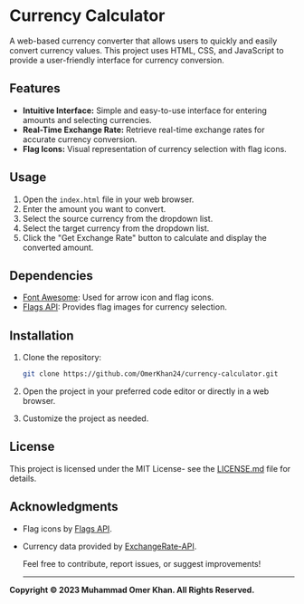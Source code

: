 # Currency Calculator

A web-based currency converter that allows users to quickly and easily convert currency values. This project uses HTML, CSS, and JavaScript to provide a user-friendly interface for currency conversion.

## Features

- **Intuitive Interface:** Simple and easy-to-use interface for entering amounts and selecting currencies.
- **Real-Time Exchange Rate:** Retrieve real-time exchange rates for accurate currency conversion.
- **Flag Icons:** Visual representation of currency selection with flag icons.

## Usage

1. Open the `index.html` file in your web browser.
2. Enter the amount you want to convert.
3. Select the source currency from the dropdown list.
4. Select the target currency from the dropdown list.
5. Click the "Get Exchange Rate" button to calculate and display the converted amount.

## Dependencies

- [Font Awesome](https://fontawesome.com/): Used for arrow icon and flag icons.
- [Flags API](https://flagsapi.com/): Provides flag images for currency selection.

## Installation

1. Clone the repository:

   ```bash
   git clone https://github.com/OmerKhan24/currency-calculator.git
2. Open the project in your preferred code editor or directly in a web browser.

3. Customize the project as needed.

## License

This project is licensed under the MIT License- see the [LICENSE.md](https://github.com/OmerKhan24/Currency-Calculator/blob/main/LICENSE.md) file for details.

## Acknowledgments

- Flag icons by [Flags API](https://flagsapi.com/).
- Currency data provided by [ExchangeRate-API](https://www.exchangerate-api.com/).

  Feel free to contribute, report issues, or suggest improvements!

  ---
  
**Copyright © 2023 Muhammad Omer Khan. All Rights Reserved.**
